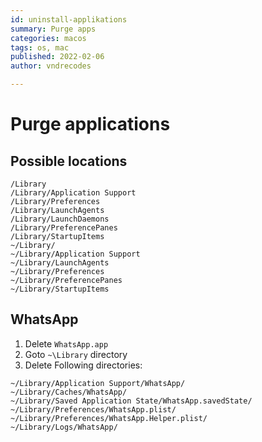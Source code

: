 ```yaml
---
id: uninstall-applikations
summary: Purge apps
categories: macos
tags: os, mac
published: 2022-02-06
author: vndrecodes

---
```


# Purge applications

## Possible locations
```shell
/Library
/Library/Application Support
/Library/Preferences
/Library/LaunchAgents
/Library/LaunchDaemons
/Library/PreferencePanes
/Library/StartupItems
~/Library/
~/Library/Application Support
~/Library/LaunchAgents
~/Library/Preferences
~/Library/PreferencePanes
~/Library/StartupItems
```


## WhatsApp
1. Delete `WhatsApp.app`
2. Goto `~\Library` directory
3. Delete Following directories:
```shell
~/Library/Application Support/WhatsApp/
~/Library/Caches/WhatsApp/
~/Library/Saved Application State/WhatsApp.savedState/
~/Library/Preferences/WhatsApp.plist/
~/Library/Preferences/WhatsApp.Helper.plist/
~/Library/Logs/WhatsApp/
```
